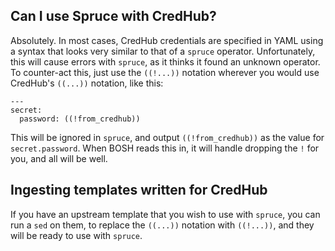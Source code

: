 ## Can I use Spruce with CredHub?

Absolutely. In most cases, CredHub credentials are specified in YAML using a syntax
that looks very similar to that of a `spruce` operator. Unfortunately, this will cause
errors with `spruce`, as it thinks it found an unknown operator. To counter-act this,
just use the `((!...))` notation wherever you would use CredHub's `((...))` notation,
like this:

```
---
secret:
  password: ((!from_credhub))
```

This will be ignored in `spruce`, and output `((!from_credhub))` as the value for
`secret.password`. When BOSH reads this in, it will handle dropping the `!` for
you, and all will be well.

## Ingesting templates written for CredHub

If you have an upstream template that you wish to use with `spruce`, you can
run a `sed` on them, to replace the `((...))` notation with `((!...))`, and
 they will be ready to use with `spruce`.

